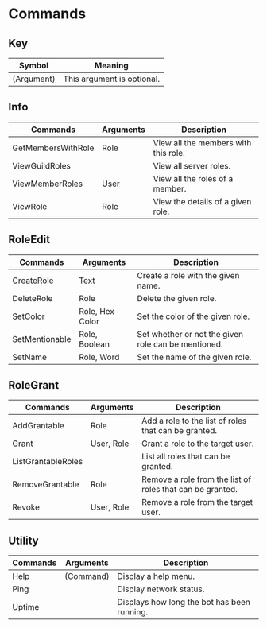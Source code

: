 # Commands

## Key
| Symbol     | Meaning                    |
| ---------- | -------------------------- |
| (Argument) | This argument is optional. |

## Info
| Commands           | Arguments | Description                          |
| ------------------ | --------- | ------------------------------------ |
| GetMembersWithRole | Role      | View all the members with this role. |
| ViewGuildRoles     | <none>    | View all server roles.               |
| ViewMemberRoles    | User      | View all the roles of a member.      |
| ViewRole           | Role      | View the details of a given role.    |

## RoleEdit
| Commands       | Arguments       | Description                                         |
| -------------- | --------------- | --------------------------------------------------- |
| CreateRole     | Text            | Create a role with the given name.                  |
| DeleteRole     | Role            | Delete the given role.                              |
| SetColor       | Role, Hex Color | Set the color of the given role.                    |
| SetMentionable | Role, Boolean   | Set whether or not the given role can be mentioned. |
| SetName        | Role, Word      | Set the name of the given role.                     |

## RoleGrant
| Commands           | Arguments  | Description                                               |
| ------------------ | ---------- | --------------------------------------------------------- |
| AddGrantable       | Role       | Add a role to the list of roles that can be granted.      |
| Grant              | User, Role | Grant a role to the target user.                          |
| ListGrantableRoles | <none>     | List all roles that can be granted.                       |
| RemoveGrantable    | Role       | Remove a role from the list of roles that can be granted. |
| Revoke             | User, Role | Remove a role from the target user.                       |

## Utility
| Commands | Arguments | Description                                 |
| -------- | --------- | ------------------------------------------- |
| Help     | (Command) | Display a help menu.                        |
| Ping     | <none>    | Display network status.                     |
| Uptime   | <none>    | Displays how long the bot has been running. |

